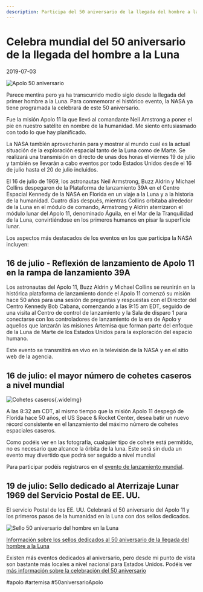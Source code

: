 ```yaml
---
description: Participa del 50 aniversario de la llegada del hombre a la Luna construyendo tu propio cohete
---
```

# Celebra mundial del 50 aniversario de la llegada del hombre a la Luna

2019-07-03

![Apolo 50 aniversario](https://www.nasa.gov/sites/default/files/thumbnails/image/apollo_50th_full_color_300dpi.png)

Parece mentira pero ya ha transcurrido medio siglo desde la llegada del primer hombre a la Luna. Para conmemorar
el histórico evento, la NASA ya tiene programada la celebrará de este 50 aniversario.

Fue la misión Apolo 11 la que llevó al comandante Neil Amstrong a poner el pie en nuestro satélite en nombre
de la humanidad. Me siento entusiasmado con todo lo que hay planificado. 

La NASA también aprovecharán para y mostrar al mundo
cual es la actual situación de la exploración espacial tanto de la Luna como de Marte. Se realizará una 
transmisión en directo de unas dos horas el viernes 19 de julio y también se llevarán a cabo eventos
por todo Estados Unidos desde el 16 de julio hasta el 20 de julio incluidos.

El 16 de julio de 1969, los astronautas Neil Armstrong, Buzz Aldrin y Michael Collins despegaron de la 
Plataforma de lanzamiento 39A en el Centro Espacial Kennedy de la NASA en Florida en un viaje a la Luna 
y a la historia de la humanidad. Cuatro días después, mientras Collins orbitaba alrededor de la Luna en el módulo de comando, 
Armstrong y Aldrin aterrizaron el módulo lunar del Apolo 11, denominado Águila, en el Mar de la Tranquilidad de 
la Luna, convirtiéndose en los primeros humanos en pisar la superficie lunar.

Los aspectos más destacados de los eventos en los que participa la NASA incluyen:

## 16 de julio - Reflexión de lanzamiento de Apolo 11 en la rampa de lanzamiento 39A

Los astronautas del Apolo 11, Buzz Aldrin y Michael Collins se reunirán en la histórica plataforma de lanzamiento donde 
el Apolo 11 comenzó su misión hace 50 años para una sesión de preguntas y respuestas con el Director del 
Centro Kennedy Bob Cabana, comenzando a las 9:15 am EDT, seguido de una visita al Centro 
de control de lanzamiento y la Sala de disparo 1 para conectarse con los controladores de lanzamiento de la era 
de Apolo y aquellos que lanzarán las misiones Artemisa que forman parte del enfoque de la Luna de Marte de 
los Estados Unidos para la exploración del espacio humano.

Este evento se transmitirá en vivo en la televisión de la NASA y en el sitio web de la agencia.

## 16 de julio: el mayor número de cohetes caseros a nivel mundial

![Cohetes caseros]({{BASE_IMG}}2019/cohetes_caseros.jpg){.wideImg}

A las 8:32 am CDT, al mismo tiempo que la misión Apolo 11 despegó de Florida hace 
50 años, el US Space & Rocket Center, desea batir un nuevo récord consistente en el lanzamiento
del máximo número de cohetes espaciales caseros.

Como podéis ver en las fotografía, cualquier tipo de cohete está permitido, no es necesario que alcance
la órbita de la luna. Este será sin duda un evento muy divertido que podrá ser seguido a nivel mundial

Para participar podéis registraros en el [evento de lanzamiento mundial](https://rocketcenter.com/apollo50/GlobalLaunch).

## 19 de julio: Sello dedicado al Aterrizaje Lunar 1969 del Servicio Postal de EE. UU.

El servicio Postal de los EE. UU. Celebrará el 50 aniversario del Apolo 11 
y los primeros pasos de la humanidad en la Luna con dos sellos dedicados.

![Sello 50 aniversario del hombre en la Luna](https://www.nasa.gov/sites/default/files/thumbnails/image/usps19sta041a.jpg)

[Información sobre los sellos dedicados al 50 aniversario de la llegada del hombre a la Luna](https://about.usps.com/newsroom/national-releases/2019/0610ma-first-moon-landing-stamps.htm)

Existen más eventos dedicados al aniversario, pero desde mi punto de vista son bastante más locales a nivel
nacional para Estados Unidos. Podéis ver 
[más información sobre la celebración del 50 aniversario](https://www.nasa.gov/press-release/nasa-celebrates-50th-anniversary-of-historic-moon-landing-with-live-tv-broadcast/)

#apolo #artemisa #50aniversarioApolo
